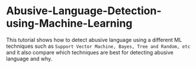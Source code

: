 # Abusive-Language-Detection-using-Machine-Learning
This tutorial shows how to detect abusive language using a different ML techniques such as `Support Vector Machine, Bayes, Tree and Random, etc` and it also compare which techniques are best for detecting abusive language and why.
